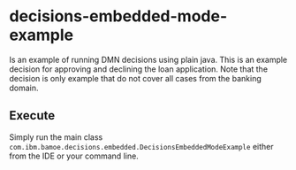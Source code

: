 # decisions-embedded-mode-example

Is an example of running DMN decisions using plain java. This is an example decision for approving and declining the loan application. Note that the decision is only example that do not cover all cases from the banking domain.

## Execute
Simply run the main class `com.ibm.bamoe.decisions.embedded.DecisionsEmbeddedModeExample` either from the IDE or your command line.